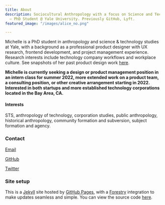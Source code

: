 ```yaml
---
title: About
description: Sociocultural Anthropology with a focus on Science and Technology Studies
  — PhD Student @ Yale University. Previously GitHub, Lyft.
featured_image: "/images/alice_no.png"

---
```

Michelle is a PhD student in anthropology and science & technology studies at Yale, with a background as a professional product designer with UX research, frontend development, and project management experience. Research interests include technology company workflows and workplace culture. See snapshots of her past product design work [here](https://www.michellevenetucci.com).

**Michelle is currently seeking a design or product management position in an intern class for summer 2022, more extended work on a product team, a consulting position, or other creative arrangement starting in 2022. Interested in both startups and more established technology corporations located in the Bay Area, CA.**

#### Interests

STS, anthropology of technology, corporation studies, public anthropology, historical anthropology, community formation and subversion, subject formation and agency.

### Contact

[Email](mailto:michelle.venetucci@yale.edu)

[GitHub](https://github.com/venetucci)

[Twitter](https://twitter.com/mvenetucci)

### Site setup

This is a [Jekyll](https://jekyllrb.com/) site hosted by [GitHub Pages](https://pages.github.com/), with a [Forestry](https://forestry.io/) integration to make updates seamless and simple. You can view the source code [here](https://github.com/venetucci/personal-website).
